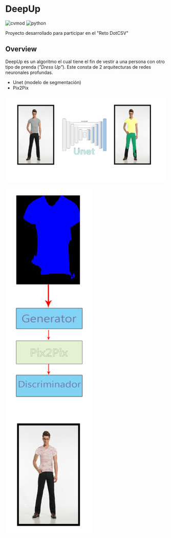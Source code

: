 # DeepUp
![cvmod](https://img.shields.io/static/v1.svg?label=version&message=v1.0&color=green)  ![python](https://img.shields.io/static/v1.svg?label=python&message=3.6&color=blue)

Proyecto desarrollado para participar en el "Reto DotCSV"


## Overview

DeepUp es un algoritmo el cual tiene el fin de vestir a una persona con otro tipo de prenda (_"Dress Up"_).  Este consta de 2 arquitecturas de redes neuronales profundas.  

* Unet (modelo de segmentación)
* Pix2Pix 

![Diagrama Unet](img/diagrama_unet_deepup.png)

<img src="img/diagrama_pix2pix_vertical.png" height="1080" align="center">
